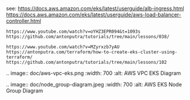 

see:
    https://docs.aws.amazon.com/eks/latest/userguide/alb-ingress.html
    https://docs.aws.amazon.com/eks/latest/userguide/aws-load-balancer-controller.html

    https://www.youtube.com/watch?v=oYHZ3EPR094&t=1093s
    https://github.com/antonputra/tutorials/tree/main/lessons/038/

    https://www.youtube.com/watch?v=MZyrxzb7yAU
    https://antonputra.com/terraform/how-to-create-eks-cluster-using-terraform/
    https://github.com/antonputra/tutorials/tree/main/lessons/102


.. image:: doc/aws-vpc-eks.png
  :width: 700
  :alt: AWS VPC EKS Diagram


.. image:: doc/node_group-diagram.jpeg
  :width: 700
  :alt: AWS EKS Node Group Diagram
